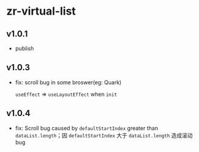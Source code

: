 # zr-virtual-list

## v1.0.1

- publish

## v1.0.3

- fix: scroll bug in some broswer(eg: Quark)

  `useEffect` => `useLayoutEffect` when `init`

## v1.0.4

- fix: Scroll bug caused by `defaultStartIndex` greater than `dataList.length`；因 `defaultStartIndex` 大于 `dataList.length` 造成滚动bug
